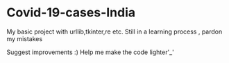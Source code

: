 # Covid-19-cases-India
My basic project with urllib,tkinter,re etc. Still in a learning process , pardon my mistakes

Suggest improvements :)
Help me make the code lighter'_'
